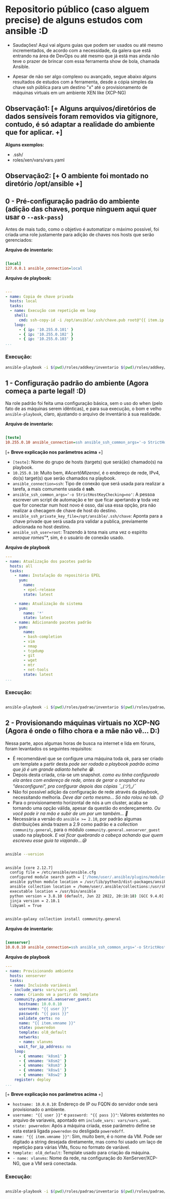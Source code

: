 # Repositorio público (caso alguem precise) de alguns estudos com ansible :D

- Saudações! Aqui vai alguns guias que podem ser usados ou até mesmo incrementados, de acordo com a necessidade, da galera que está entrando na área de DevOps ou até mesmo que já está mas ainda não teve o prazer de brincar com essa ferramenta show de bola, chamada Ansible.

- Apesar de não ser algo complexo ou avançado, segue abaixo alguns resultados de estudos com a ferramenta, desde a cópia simples da chave ssh pública para um destino "x" até o provisionamento de máquinas virtuais em um ambiente XEN like (XCP-NG)

## Observação1: [+ Alguns arquivos/diretórios de dados sensíveis foram removidos via gitignore, contudo, é só adaptar a realidade do ambiente que for aplicar. +]

**Alguns exemplos:**

- .ssh/
- roles/xen/vars/vars.yaml

## Observação2: [+ O ambiente foi montado no diretório /opt/ansible +]


## 0 - Pré-configuração padrão do ambiente (adição das chaves, porque ninguem aqui quer usar o ```--ask-pass```)

Antes de mais tudo, como o objetivo é automatizar o máximo possível, foi criada uma role justamente para adição de chaves nos hosts que serão gerenciados:

**Arquivo de inventario:**

```ini

[local]
127.0.0.1 ansible_connection=local

```

**Arquivo de playbook:**

```yaml

---
- name: Copia de chave privada
  hosts: local
  tasks:
  - name: Execução com repetição em loop
    shell:
      cmd: ssh-copy-id -i /opt/ansible/.ssh/chave.pub root@"{{ item.ip }}" -o StrictHostKeyChecking=no
    loop:
      - { ip: '10.255.0.101' }
      - { ip: '10.255.0.102' }
      - { ip: '10.255.0.103' }
...

```
### Execução:

```bash
ansible-playbook -i $(pwd)/roles/addkey/inventario $(pwd)/roles/addkey/playbook.yaml
```

## 1 - Configuração padrão do ambiente (Agora começa a parte legal! :D)

Na role padrão foi feita uma configuração básica, sem o uso do when (pelo fato de as máquinas serem idênticas), e para sua execução, o bom e velho ```ansible-playbook```, claro, ajustando o arquivo de inventário à sua realidade.

**Arquivo de inventario:**

```ini

[teste]
10.255.0.10 ansible_connection=ssh ansible_ssh_common_args='-o StrictHostKeyChecking=no' ansible_ssh_private_key_file=/opt/ansible/.ssh/chave ansible_ssh_user=root

```

[+ **Breve explicação nos parâmetros acima** +]

- ``` [teste] ```: Nome do grupo de hosts (targets) que será(ão) chamado(s) na playbook.
- ``` 10.255.0.10 ```: Muito bem, *#AcertôMizeravi*, é o endereço de rede, IPv4, do(s) target(s) que serão chamados na playbook.
- ``` ansible_connection=ssh ```: Tipo de conexão que será usada para realizar a tarefa, a mais comumente usada é **ssh**.
- ``` ansible_ssh_common_args='-o StrictHostKeyChecking=no' ```: A pessoa escrever um script de automação e ter que ficar apertando **y** toda vez que for conectar num host novo é osso, daí usa essa opção, pra não realizar a checagem de chave de host do destino.
- ``` ansible_ssh_private_key_file=/opt/ansible/.ssh/chave ```: Aponta para a chave privade que será usada pra validar a publica, previamente adicionada no host destino.
- ``` ansible_ssh_user=root ```: Trazendo à tona mais uma vez o espírito *xeroque romes*"*, sim, é o usuário de conexão usado.

**Arquivo de playbook** 

```yaml
---
- name: Atualização dos pacotes padrão
  hosts: all
  tasks:
    - name: Instalação do repositório EPEL
      yum:
        name: 
        - epel-release
        state: latest

    - name: Atualização do sistema
      yum:
        name: '*'
        state: latest
    - name: Adicionando pacotes padrão
      yum:
        name:
        - bash-completion
        - vim
        - nmap
        - tcpdump
        - git
        - wget
        - mtr
        - net-tools
        state: latest
...
```

### Execução:

```bash

ansible-playbook -i $(pwd)/roles/padrao/inventario $(pwd)/roles/padrao/playbook.yaml

```

## 2 - Provisionando máquinas virtuais no XCP-NG (Agora é onde o filho chora e a mãe não vê... D:)

Nessa parte, apos algumas horas de busca na internet e lida em fóruns, foram levantados os seguintes requisitos:

- É recomendável que se configure uma máquina toda ok, para ser criado um template a partir desta *pode ser rodada a playbook padrão acima que já é um grande adianto hehehe :grin:*.
- Depois desta criada, cria-se um snapshot.  *como eu tinha configurado ela antes com endereço de rede, antes de gerar o snapshot eu "desconfigurei", pra configurar depois das cópias ¯\_(ツ)_/¯*
- Não foi possível adição da configuração de rede através da playbook, necessitando melhoria. *Deve dar certo mesmo... Só não rolou no lab. :disappointed_relieved:*
- Para o provisionamento horizontal de nós a um cluster, acaba se tornando uma opção válida, apesar da questão do endereçamento. *Ou você pode ir na mão e subir de um por um também... :grimacing:* 
- Necessária a versão do ``` ansible >= 2.10 ```, por padrão algumas distribuições ainda trazem a 2.9 como padrão e a *collection* ``` community.general ```, para o módulo ``` community.general.xenserver_guest ``` usado na playbook. *E vai ficar quebrando a cabeça achando que quem escreveu esse guia ta viajando...:sleepy:*

```bash

ansible --version

```

```bash

ansible [core 2.12.7]
  config file = /etc/ansible/ansible.cfg
  configured module search path = ['/home/user/.ansible/plugins/modules', '/usr/share/ansible/plugins/modules']
  ansible python module location = /usr/lib/python3/dist-packages/ansible
  ansible collection location = /home/user/.ansible/collections:/usr/share/ansible/collections
  executable location = /usr/bin/ansible
  python version = 3.8.10 (default, Jun 22 2022, 20:18:18) [GCC 9.4.0]
  jinja version = 2.10.1
  libyaml = True

```

```bash

ansible-galaxy collection install community.general

```


**Arquivo de inventario:**

```ini

[xenserver]
10.0.0.10 ansible_connection=ssh ansible_ssh_common_args='-o StrictHostKeyChecking=no' ansible_ssh_private_key_file=/opt/ansible/.ssh/chave ansible_ssh_user=root

```

**Arquivo de playbook** 

```yaml
---
- name: Provisionando ambiente
  hosts: xenserver
  tasks:
  - name: Incluindo variáveis
    include_vars: vars/vars.yaml
  - name: Criando vm a partir do template
    community.general.xenserver_guest:
      hostname: 10.0.0.10
      username: "{{ user }}"
      password: "{{ pass }}"
      validate_certs: no
      name: "{{ item.vmname }}"
      state: poweredon
      template: ol8_default
      networks: 
      - name: vlanvms
      wait_for_ip_address: no
    loop:
      - { vmname: 'k8sm1' }
      - { vmname: 'k8sm2' }
      - { vmname: 'k8sm3' }
      - { vmname: 'k8sw1' }
      - { vmname: 'k8sw2' }
    register: deploy
...

```
[+ **Breve explicação nos parâmetros acima** +]

- ``` hostname: 10.0.0.10 ```: Endereço de IP ou FQDN do servidor onde será provisionado o ambiente.
- ``` username: "{{ user }}" ``` e ``` password: "{{ pass }}" ```: Valores existentes no arquivo de variaveis, apontado em ```include_vars: vars/vars.yaml```.
- ``` state: poweredon ```: Após a máquina criada, esse parâmetro define se esta estará ligada ``` poweredon ``` ou desligada ``` poweredoff ```.
- ``` name: "{{ item.vmname }}" ```: Sim, muito bem, é o nome da VM. Pode ser digitado a string desejada diretamente, mas como foi usado um laço de repetição para várias VMs, ficou no formato de variável.
- ``` template: ol8_default ```: Template usado para criação da máquina.
- ``` - name: vlanvms ```: Nome da rede, na configuração do XenServer/XCP-NG, que a VM será conectada.


### Execução:

```bash

ansible-playbook -i $(pwd)/roles/padrao/inventario $(pwd)/roles/padrao/playbook.yaml

```
